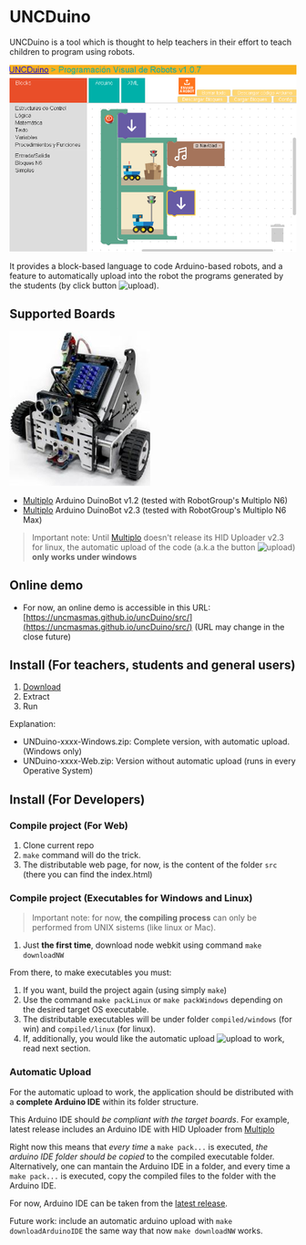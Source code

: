 # UNCDuino

UNCDuino is a tool which is thought to help teachers in their effort to teach children to program using robots.

![appPreview](resources/appPreview.png)

It provides a block-based language to code Arduino-based robots, and a feature to automatically upload into the robot the programs generated by the students (by click button ![upload](src/media/images/enviar.png)).

## Supported Boards

![multiploN6](resources/MultiploN6.jpg)

* [Multiplo](http://multiplo.org) Arduino DuinoBot v1.2 (tested with RobotGroup's Multiplo N6)
* [Multiplo](http://multiplo.org) Arduino DuinoBot v2.3 (tested with RobotGroup's Multiplo N6 Max)

> Important note: Until [Multiplo](http://multiplo.org) doesn't release its HID Uploader v2.3 for linux, the automatic upload of the code (a.k.a the button ![upload](src/media/images/enviar.png)) **only works under windows**

## Online demo

* For now, an online demo is accessible in this URL: [https://uncmasmas.github.io/uncDuino/src/](https://uncmasmas.github.io/uncDuino/src/) (URL may change in the close future)

## Install (For teachers, students and general users)

1. [Download](https://github.com/uncmasmas/uncDuino/releases)
1. Extract
1. Run

Explanation:

* UNDuino-xxxx-Windows.zip: Complete version, with automatic upload. (Windows only)
* UNDuino-xxxx-Web.zip: Version without automatic upload (runs in every Operative System)

## Install (For Developers)

### Compile project (For Web)

1. Clone current repo
1. `make` command will do the trick.
1. The distributable web page, for now, is the content of the folder `src` (there you can find the index.html)

### Compile project (Executables for Windows and Linux)

> Important note: for now, **the compiling process** can only be performed from UNIX sistems (like linux or Mac).

1. Just **the first time**, download node webkit using command `make downloadNW`

From there, to make executables you must:

1. If you want, build the project again (using simply `make`)
1. Use the command `make packLinux` or `make packWindows` depending on the desired target OS executable.
1. The distributable executables will be under folder `compiled/windows` (for win) and `compiled/linux` (for linux).
1. If, additionally, you would like the automatic upload ![upload](src/media/images/enviar.png) to work, read next section.

### Automatic Upload

For the automatic upload to work, the application should be distributed with a **complete Arduino IDE** within its folder structure.

This Arduino IDE should _be compliant with the target boards_. For example, latest release includes an Arduino IDE with HID Uploader from [Multiplo](http://multiplo.org)

Right now this means that _every time_ a `make pack...` is executed, _the arduino IDE folder should be copied_ to the compiled executable folder. Alternatively, one can mantain the Arduino IDE in a folder, and every time a `make pack...` is executed,  copy the compiled files to the folder with the Arduino IDE.

For now, Arduino IDE can be taken from the [latest release](https://github.com/uncmasmas/uncDuino/releases).

Future work: include an automatic arduino upload with `make downloadArduinoIDE` the same way that now `make downloadNW` works.
